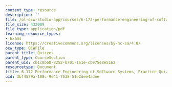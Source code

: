 ```yaml
---
content_type: resource
description: ''
file: /ol-ocw-studio-app/courses/6-172-performance-engineering-of-software-systems-fall-2018/3bf4579a108c9e41753851e2dee4adee_MIT6_172F18_practicequiz2answers.pdf
file_size: 432009
file_type: application/pdf
learning_resource_types:
- Exams
license: https://creativecommons.org/licenses/by-nc-sa/4.0/
ocw_type: OCWFile
parent_title: Quizzes
parent_type: CourseSection
parent_uid: cb1c0b58-8252-b701-161e-cb975e8e5162
resourcetype: Document
title: 6.172 Performance Engineering of Software Systems, Practice Quiz 2 Solutions
uid: 3bf4579a-108c-9e41-7538-51e2dee4adee
---
```

